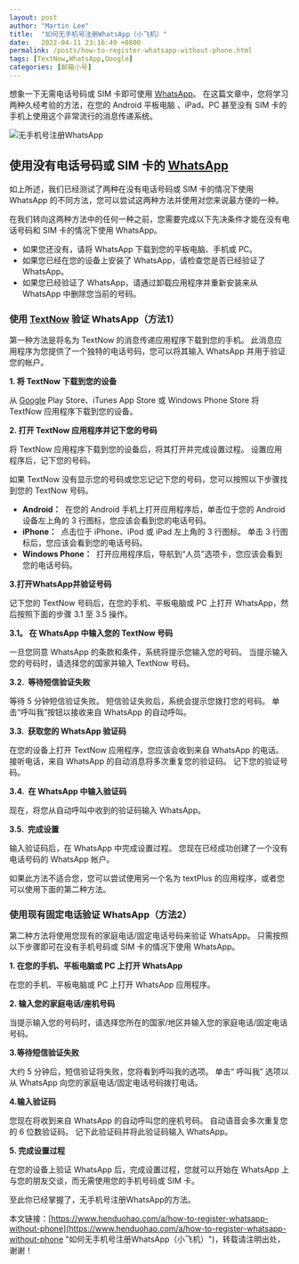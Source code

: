 ```yaml
---
layout: post  
author: "Martin Lee"  
title:  "如何无手机号注册WhatsApp（小飞机）"  
date:   2022-04-11 23:16:49 +0800  
permalink: /posts/how-to-register-whatsapp-without-phone.html  
tags: [TextNow,WhatsApp,Google]  
categories: [邮箱小号]  
---
```

想象一下无需电话号码或 SIM 卡即可使用 [WhatsApp](https://www.henduohao.com/tag/whatsapp "WhatsApp Messenger（简称WhatsApp）是一款用于智能手机之间通讯的应用程序，支持iPhone手机和Android手机。可免费从发送手机短信转为使用WhatsApp程序，以发送和接收信息、图片、音频文件和视频信息。")。 在这篇文章中，您将学习两种久经考验的方法，在您的 Android 平板电脑 、iPad、PC 甚至没有 SIM 卡的手机上使用这个非常流行的消息传递系统。

![无手机号注册WhatsApp](https://p3-juejin.byteimg.com/tos-cn-i-k3u1fbpfcp/fe676b2b49eb4f71801987c4521223d8~tplv-k3u1fbpfcp-zoom-1.image)

## 使用没有电话号码或 SIM 卡的 [WhatsApp](https://www.henduohao.com/tag/whatsapp "WhatsApp Messenger（简称WhatsApp）是一款用于智能手机之间通讯的应用程序，支持iPhone手机和Android手机。可免费从发送手机短信转为使用WhatsApp程序，以发送和接收信息、图片、音频文件和视频信息。")

如上所述，我们已经测试了两种在没有电话号码或 SIM 卡的情况下使用 WhatsApp 的不同方法，您可以尝试这两种方法并使用对您来说最方便的一种。

在我们转向这两种方法中的任何一种之前，您需要完成以下先决条件才能在没有电话号码和 SIM 卡的情况下使用 WhatsApp。

-   如果您还没有，请将 WhatsApp 下载到您的平板电脑、手机或 PC。
-   如果您已经在您的设备上安装了 WhatsApp，请检查您是否已经验证了 WhatsApp。
-   如果您已经验证了 WhatsApp，请通过卸载应用程序并重新安装来从 WhatsApp 中删除您当前的号码。

### 使用 [TextNow](https://www.henduohao.com/tag/TextNow "Textnow 是个免费网络电话服务，注册帐户就能获得一组美国电话门号，可免费拨打电话和传送简讯给美国电话号码，也能用来接收注册帐号的认证简讯。") 验证 WhatsApp（方法1）

第一种方法是将名为 TextNow 的消息传递应用程序下载到您的手机。 此消息应用程序为您提供了一个独特的电话号码，您可以将其输入 WhatsApp 并用于验证您的帐户。

**1. 将 TextNow 下载到您的设备**

从 [Google](https://www.henduohao.com/tag/google "Google（中文譯名：谷歌）為Alphabet（字母控股）的子公司，业务范围涵盖互联网广告、互联网搜索、云计算等领域，全球最大的搜索引擎。") Play Store、iTunes App Store 或 Windows Phone Store 将 TextNow 应用程序下载到您的设备。

**2. 打开 TextNow 应用程序并记下您的号码**

将 TextNow 应用程序下载到您的设备后，将其打开并完成设置过程。 设置应用程序后，记下您的号码。

如果 TextNow 没有显示您的号码或您忘记记下您的号码，您可以按照以下步骤找到您的 TextNow 号码。

-   **Android：**  在您的 Android 手机上打开应用程序后，单击位于您的 Android 设备左上角的 3 行图标，您应该会看到您的电话号码。
-   **iPhone：**  点击位于 iPhone、iPod 或 iPad 左上角的 3 行图标。 单击 3 行图标后，您应该会看到您的电话号码。
-   **Windows Phone：**  打开应用程序后，导航到“人员”选项卡，您应该会看到您的电话号码。

**3.打开WhatsApp并验证号码**

记下您的 TextNow 号码后，在您的手机、平板电脑或 PC 上打开 WhatsApp，然后按照下面的步骤 3.1 至 3.5 操作。

**3.1。 在 WhatsApp 中输入您的 TextNow 号码**

一旦您同意 WhatsApp 的条款和条件，系统将提示您输入您的号码。 当提示输入您的号码时，请选择您的国家并输入 TextNow 号码。

**3.2.  等待短信验证失败**

等待 5 分钟短信验证失败。 短信验证失败后，系统会提示您拨打您的号码。 单击“呼叫我”按钮以接收来自 WhatsApp 的自动呼叫。

**3.3.  获取您的 WhatsApp 验证码**

在您的设备上打开 TextNow 应用程序，您应该会收到来自 WhatsApp 的电话。 接听电话，来自 WhatsApp 的自动消息将多次重复您的验证码。 记下您的验证号码。

**3.4.  在 WhatsApp 中输入验证码**

现在，将您从自动呼叫中收到的验证码输入 WhatsApp。

**3.5.  完成设置**

输入验证码后，在 WhatsApp 中完成设置过程。 您现在已经成功创建了一个没有电话号码的 WhatsApp 帐户。

如果此方法不适合您，您可以尝试使用另一个名为 textPlus 的应用程序，或者您可以使用下面的第二种方法。

### 使用现有固定电话验证 WhatsApp（方法2）

第二种方法将使用您现有的家庭电话/固定电话号码来验证 WhatsApp。 只需按照以下步骤即可在没有手机号码或 SIM 卡的情况下使用 WhatsApp。

**1. 在您的手机、平板电脑或 PC 上打开 WhatsApp**

在您的手机、平板电脑或 PC 上打开 WhatsApp 应用程序。

**2. 输入您的家庭电话/座机号码**

当提示输入您的号码时，请选择您所在的国家/地区并输入您的家庭电话/固定电话号码。

**3.等待短信验证失败**

大约 5 分钟后，短信验证将失败，您将看到呼叫我的选项。 单击“ 呼叫我” 选项以从 WhatsApp 向您的家庭电话/固定电话号码拨打电话。

**4.输入验证码**

您现在将收到来自 WhatsApp 的自动呼叫您的座机号码。 自动语音会多次重复您的 6 位数验证码。 记下此验证码并将此验证码输入 WhatsApp。

**5. 完成设置过程**

在您的设备上验证 WhatsApp 后，完成设置过程，您就可以开始在 WhatsApp 上与您的朋友交谈，而无需使用您的手机号码或 SIM 卡。

至此你已经掌握了，无手机号注册WhatsApp的方法。

本文链接：[https://www.henduohao.com/a/how-to-register-whatsapp-without-phone](https://www.henduohao.com/a/how-to-register-whatsapp-without-phone "如何无手机号注册WhatsApp（小飞机）")，转载请注明出处，谢谢！